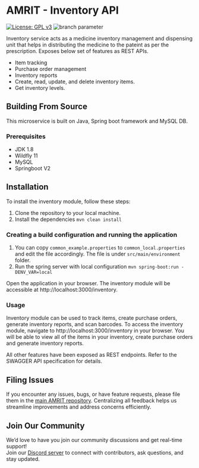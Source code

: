 # AMRIT - Inventory API
[![License: GPL v3](https://img.shields.io/badge/License-GPLv3-blue.svg)](https://www.gnu.org/licenses/gpl-3.0)  ![branch parameter](https://github.com/PSMRI/Inventory-API/actions/workflows/sast-and-package.yml/badge.svg)

Inventory service acts as a medicine inventory management and dispensing unit that helps in distributing the medicine to the pateint as per the prescription. Exposes below set of features as REST APIs.

* Item tracking
* Purchase order management
* Inventory reports
* Create, read, update, and delete inventory items.
* Get inventory levels.

## Building From Source
This microservice is built on Java, Spring boot framework and MySQL DB.

### Prerequisites
* JDK 1.8
* Wildfly 11
* MySQL
* Springboot V2

## Installation
To install the inventory module, follow these steps:

1. Clone the repository to your local machine.
2. Install the dependencies `mvn clean install`

### Creating a build configuration and running the application

1. You can copy `common_example.properties` to `common_local.properties` and edit the file accordingly. The file is under `src/main/environment` folder.
2. Run the spring server with local configuration `mvn spring-boot:run -DENV_VAR=local`

Open the application in your browser. The inventory module will be accessible at http://localhost:3000/inventory.

### Usage
Inventory module can be used to track items, create purchase orders, generate inventory reports, and scan barcodes. To access the inventory module, navigate to http://localhost:3000/inventory in your browser. You will be able to view all of the items in your inventory, create purchase orders and generate inventory reports.

All other features have been exposed as REST endpoints. Refer to the SWAGGER API specification for details.

## Filing Issues

If you encounter any issues, bugs, or have feature requests, please file them in the [main AMRIT repository](https://github.com/PSMRI/AMRIT/issues). Centralizing all feedback helps us streamline improvements and address concerns efficiently.  

## Join Our Community

We’d love to have you join our community discussions and get real-time support!  
Join our [Discord server](https://discord.gg/FVQWsf5ENS) to connect with contributors, ask questions, and stay updated.  

